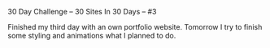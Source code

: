 30 Day Challenge – 30 Sites In 30 Days – #3

Finished my third day with an own portfolio website. Tomorrow I try to finish some styling and animations what I planned to do. 
